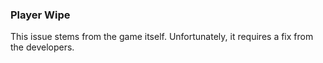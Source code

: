 ### Player Wipe

This issue stems from the game itself. Unfortunately, it requires a fix from the developers. 